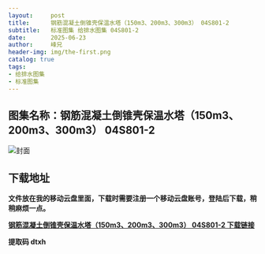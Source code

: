 ```yaml
---
layout:     post
title:      钢筋混凝土倒锥壳保温水塔（150m3、200m3、300m3） 04S801-2
subtitle:   标准图集 给排水图集 04S801-2
date:       2025-06-23
author:     峰兄
header-img: img/the-first.png
catalog: true
tags:
- 给排水图集
- 标准图集
---
```

## 图集名称：钢筋混凝土倒锥壳保温水塔（150m3、200m3、300m3） 04S801-2
![封面](https://pic1.imgdb.cn/item/6858c0ee58cb8da5c86396ba.jpg)


## 下载地址 ##
**文件放在我的移动云盘里面，下载时需要注册一个移动云盘账号，登陆后下载，稍稍麻烦一点。**  
  
[**钢筋混凝土倒锥壳保温水塔（150m3、200m3、300m3） 04S801-2 下载链接**](https://caiyun.139.com/w/i/2nQQTRMe7qf7a)


**提取码 dtxh**

